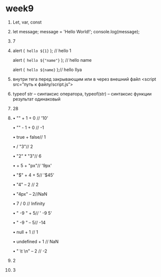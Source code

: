 # week9

1. Let, var, const
2. let message;
   message = 'Hello World!';
   console.log(message);
3. 7
4. alert (` hello ${1}` ); // hello 1

   alert (` hello ${"name"}` ); // hello name
   
   alert (` hello ${name}` );// hello Ilya
   
5. внутри тега <script></script> перед закрывающим </body> или в <head>
   через внешний файл <script src=”путь к файлу/script.js”> </script>
6. typeof str – cинтаксис оператора, typeof(str) – синтаксис функции результат одинаковый
7. 28
8. • "" + 1 + 0 // '10'
   
   • "" - 1 + 0 // -1
   
   • true + false// 1
   
   • / "3"// 2
   
   • "2" \* "3"// 6
   
   • + 5 + "px"// '9px'
   
   • "$" + 4 + 5// '$45'
   
   • "4" – 2 // 2
   
   • "4px" – 2//NaN
   
   • 7 / 0 // Infinity
   
   • " -9 " + 5// ' -9 5'
   
   • " -9 " – 5// -14
   
   • null + 1 // 1
   
   • undefined + 1 // NaN
   
   • " \t \n" – 2 // -2
9. 2
10. 3
